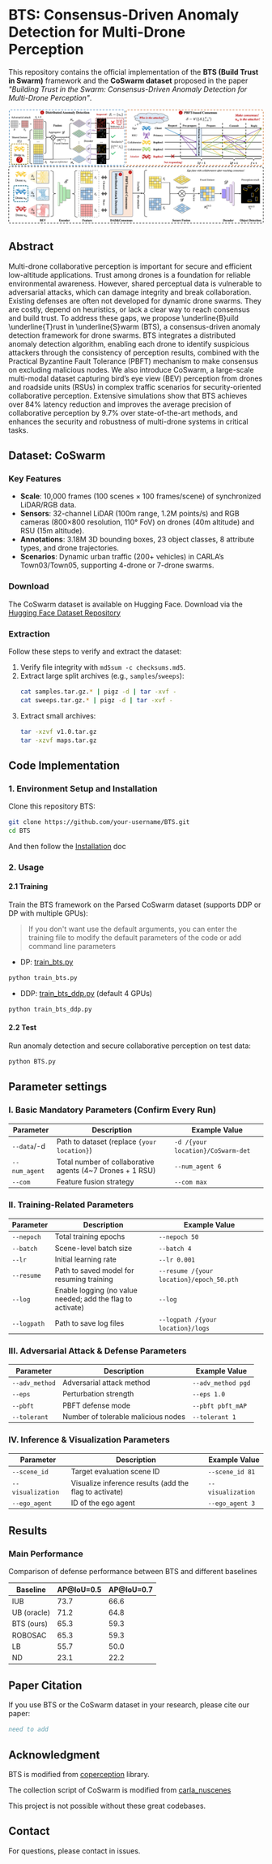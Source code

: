 # BTS: Consensus-Driven Anomaly Detection for Multi-Drone Perception
This repository contains the official implementation of the **BTS (Build Trust in Swarm)** framework and the **CoSwarm dataset** proposed in the paper *"Building Trust in the Swarm: Consensus-Driven Anomaly Detection for Multi-Drone Perception"*.

![total.png](figs/total.png)

## Abstract 
Multi-drone collaborative perception is important for secure and efficient low-altitude applications. Trust among drones is a foundation for reliable environmental awareness. However, shared perceptual data is vulnerable to adversarial attacks, which can damage integrity and break collaboration. Existing defenses are often not developed for dynamic drone swarms. They are costly, depend on heuristics, or lack a clear way to reach consensus and build trust. To address these gaps, we propose \underline{B}uild \underline{T}rust in \underline{S}warm (BTS), a consensus-driven anomaly detection framework for drone swarms. BTS integrates a distributed anomaly detection algorithm, enabling each drone to identify suspicious attackers through the consistency of perception results, combined with the Practical Byzantine Fault Tolerance (PBFT) mechanism to make consensus on excluding malicious nodes. We also introduce CoSwarm, a large-scale multi-modal dataset capturing bird’s eye view (BEV) perception from drones and roadside units (RSUs) in complex traffic scenarios for security-oriented collaborative perception. Extensive simulations show that BTS achieves over 84\% latency reduction and improves the average precision of collaborative perception by 9.7\% over state-of-the-art methods, and enhances the security and robustness of multi-drone systems in critical tasks.


## Dataset: CoSwarm
### Key Features
- **Scale**: 10,000 frames (100 scenes × 100 frames/scene) of synchronized LiDAR/RGB data.
- **Sensors**: 32-channel LiDAR (100m range, 1.2M points/s) and RGB cameras (800×800 resolution, 110° FoV) on drones (40m altitude) and RSU (15m altitude).
- **Annotations**: 3.18M 3D bounding boxes, 23 object classes, 8 attribute types, and drone trajectories.
- **Scenarios**: Dynamic urban traffic (200+ vehicles) in CARLA’s Town03/Town05, supporting 4-drone or 7-drone swarms.

### Download
The CoSwarm dataset is available on Hugging Face. Download via the [Hugging Face Dataset Repository](https://huggingface.co/datasets/liuzh594/CoSwarm) 

### Extraction
Follow these steps to verify and extract the dataset:
1. Verify file integrity with `md5sum -c checksums.md5`.
2. Extract large split archives (e.g., `samples`/`sweeps`):
   ```bash
   cat samples.tar.gz.* | pigz -d | tar -xvf -
   cat sweeps.tar.gz.* | pigz -d | tar -xvf -
   ```
3. Extract small archives:
   ```bash
   tar -xzvf v1.0.tar.gz
   tar -xzvf maps.tar.gz
   ```


## Code Implementation
### 1. Environment Setup and Installation
Clone this repository BTS:

```bash
git clone https://github.com/your-username/BTS.git
cd BTS
```
And then follow the [Installation](./docs/Installation.md) doc

### 2. Usage
#### 2.1 Training
Train the BTS framework on the Parsed CoSwarm dataset (supports DDP or DP with multiple GPUs):
> If you don't want use the default arguments, you can enter the training file to modify the default parameters of the code or add command line parameters
+ DP: [train_bts.py](coperception/tools/det/BTS/train_bts.py)
```bash
python train_bts.py
```

+ DDP: [train_bts_ddp.py](coperception/tools/det/BTS/train_bts_ddp.py) (default 4 GPUs)
```bash
python train_bts_ddp.py
```

#### 2.2 Test
Run anomaly detection and secure collaborative perception on test data:
```bash
python BTS.py
```
## Parameter settings

### I. Basic Mandatory Parameters (Confirm Every Run)

| Parameter     | Description                                               | Example Value                     |
|---------------|-----------------------------------------------------------|-----------------------------------|
| `--data`/-d   | Path to dataset (replace `{your location}`)               | `-d /{your location}/CoSwarm-det` |
| `--num_agent` | Total number of collaborative agents (4~7 Drones + 1 RSU) | `--num_agent 6`                   |
| `--com`       | Feature fusion strategy                                   | `--com max`                       |


### II. Training-Related Parameters
| Parameter   | Description                                                | Example Value                            |
|-------------|------------------------------------------------------------|------------------------------------------|
| `--nepoch`  | Total training epochs                                      | `--nepoch 50`                            |
| `--batch`   | Scene-level batch size                                     | `--batch 4`                              |
| `--lr`      | Initial learning rate                                      | `--lr 0.001`                             |
| `--resume`  | Path to saved model for resuming training                  | `--resume /{your location}/epoch_50.pth` |
| `--log`     | Enable logging (no value needed; add the flag to activate) | `--log`                                  |
| `--logpath` | Path to save log files                                     | `--logpath /{your location}/logs`        |


### III. Adversarial Attack & Defense Parameters
| Parameter      | Description                         | Example Value      |
|----------------|-------------------------------------|--------------------|
| `--adv_method` | Adversarial attack method           | `--adv_method pgd` |
| `--eps`        | Perturbation strength               | `--eps 1.0`        |
| `--pbft`       | PBFT defense mode                   | `--pbft pbft_mAP`  |
| `--tolerant`   | Number of tolerable malicious nodes | `--tolerant 1`     |


### IV. Inference & Visualization Parameters
| Parameter         | Description                                            | Example Value     |
|-------------------|--------------------------------------------------------|-------------------|
| `--scene_id`      | Target evaluation scene ID                             | `--scene_id 81`   |
| `--visualization` | Visualize inference results (add the flag to activate) | `--visualization` |
| `--ego_agent`     | ID of the ego agent                                    | `--ego_agent 3`   |


## Results
### Main Performance
Comparison of defense performance between BTS and different baselines

| Baseline    | AP@IoU=0.5 | AP@IoU=0.7 |
|-------------|------------|------------|
| IUB         | 73.7       | 66.6       |
| UB (oracle) | 71.2       | 64.8       |
| BTS (ours)  | 65.3       | 59.3       |
| ROBOSAC     | 65.3       | 59.3       |
| LB          | 55.7       | 50.0       |
| ND          | 23.1       | 22.2       |


## Paper Citation
If you use BTS or the CoSwarm dataset in your research, please cite our paper:
```bibtex
need to add
```

## Acknowledgment
BTS is modified from [coperception](https://github.com/coperception/coperception) library.

The collection script of CoSwarm  is modified from [carla_nuscenes](https://github.com/cf206cd/carla_nuscenes)

This project is not possible without these great codebases.

## Contact
For questions, please contact in issues.
